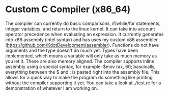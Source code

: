 # Custom C Compiler (x86_64)
The compiler can currently do basic comparisons, if/while/for statements, integer variables, and return to the linux kernel. It can take into account operator precedence when evaluating an expression. It currently generates into x86 assembly (intel syntax) and has uses my custom x86 assembler (https://github.com/KdotDevelopment/assembler). Functions do not have arguments and the type doesn't do much yet. Types have been implemented, which means a variable will only take as much memory as you let it. These are also memory aligned. The compiler supports inline assembly using a special syntax, for example: $mov rax, 60; bascically, everything between the $ and ; is pasted right into the assembly file. This allows for a quick way to make the program do something like printing without the compiler supporting it yet. You can take a look at ./test.rc for a demonstration of whatever I am working on.
